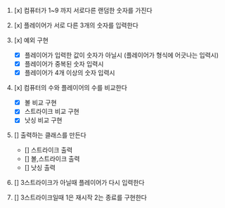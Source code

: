 1. [x] 컴퓨터가 1~9 까지 서로다른 랜덤한 숫자를 가진다
2. [x] 플레이어가 서로 다른 3개의 숫자를 입력한다
3. [x] 예외 구현

   - [x] 플레이어가 입력한 값이 숫자가 아닐시 (플레이어가 형식에 어긋나는 입력시)
   - [x] 플레이어가 중복된 숫자 입력시
   - [x] 플레이어가 4개 이상의 숫자 입력시

4. [x] 컴퓨터의 수와 플레이어의 수를 비교한다

   - [x] 볼 비교 구현
   - [x] 스트라이크 비교 구현
   - [x] 낫싱 비교 구현

5. [] 출력하는 클래스를 만든다

   - [] 스트라이크 출력
   - [] 볼,스트라이크 출력
   - [] 낫싱 출력

6. [] 3스트라이크가 아닐때 플레이어가 다시 입력한다
7. [] 3스트라이크일때 1은 재시작 2는 종료를 구현한다
